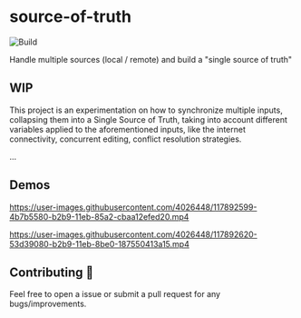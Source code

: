 # source-of-truth

![Build](https://github.com/omarmiatello/source-of-truth/workflows/Pre%20Merge%20Checks/badge.svg)

Handle multiple sources (local / remote) and build a "single source of truth"

## WIP

This project is an experimentation on how to synchronize multiple inputs, collapsing them into a Single Source of Truth, taking into account different variables applied to the aforementioned inputs, like the internet connectivity, concurrent editing, conflict resolution strategies.

...

## Demos

https://user-images.githubusercontent.com/4026448/117892599-4b7b5580-b2b9-11eb-85a2-cbaa12efed20.mp4 

https://user-images.githubusercontent.com/4026448/117892620-53d39080-b2b9-11eb-8be0-187550413a15.mp4 

## Contributing 🤝

Feel free to open a issue or submit a pull request for any bugs/improvements.
